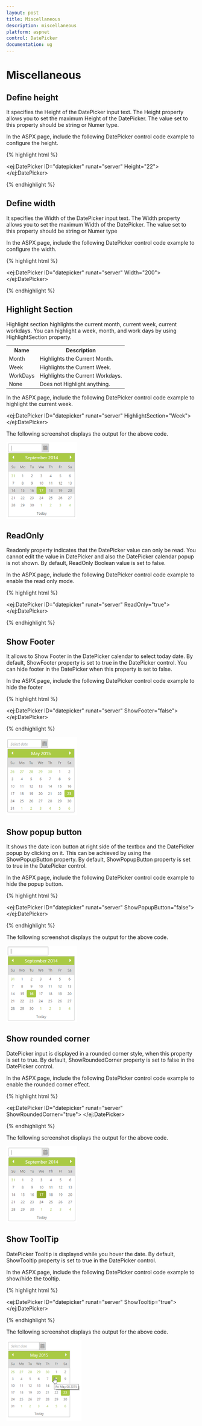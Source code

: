 ```yaml
---
layout: post
title: Miscellaneous
description: miscellaneous
platform: aspnet
control: DatePicker
documentation: ug
---
```


# Miscellaneous

## Define height

It specifies the Height of the DatePicker input text. The Height property allows you to set the maximum Height of the DatePicker. The value set to this property should be string or Numer type.

In the ASPX page, include the following DatePicker control code example to configure the height.



{% highlight html %}

  <ej:DatePicker ID="datepicker" runat="server" Height="22"></ej:DatePicker>



{% endhighlight %}

## Define width

It specifies the Width of the DatePicker input text. The Width property allows you to set the maximum Width of the DatePicker. The value set to this property should be string or Numer type

In the ASPX page, include the following DatePicker control code example to configure the width.



{% highlight html %}



<ej:DatePicker ID="datepicker" runat="server"  Width="200"></ej:DatePicker>





{% endhighlight %}

## Highlight Section

Highlight section highlights the current month, current week, current workdays. You can highlight a week, month, and work days by using HighlightSection property.

<table>
<tr>
<th>
Name </th><th>
Description</th></tr>
<tr>
<td>
Month</td><td>
Highlights the Current Month.</td></tr>
<tr>
<td>
Week</td><td>
Highlights the Current Week.</td></tr>
<tr>
<td>
WorkDays</td><td>
Highlights the Current Workdays.</td></tr>
<tr>
<td>
None</td><td>
Does not Highlight anything.</td></tr>
</table>


In the ASPX page, include the following DatePicker control code example to highlight the current week.



<ej:DatePicker ID="datepicker" runat="server" HighlightSection="Week"></ej:DatePicker>





The following screenshot displays the output for the above code.   

![](Miscellaneous_images/Miscellaneous_img1.png) 





## ReadOnly

Readonly property indicates that the DatePicker value can only be read. You cannot edit the value in DatePicker and also the DatePicker calendar popup is not shown. By default, ReadOnly Boolean value is set to false.

In the ASPX page, include the following DatePicker control code example to enable the read only mode.



{% highlight html %}



<ej:DatePicker ID="datepicker" runat="server" ReadOnly="true"></ej:DatePicker>



{% endhighlight %}

## Show Footer

It allows to Show Footer in the DatePicker calendar to select today date. By default, ShowFooter property is set to true in the DatePicker control. You can hide footer in the DatePicker when this property is set to false.

In the ASPX page, include the following DatePicker control code example to hide the footer



{% highlight html %}



   <ej:DatePicker ID="datepicker" runat="server" ShowFooter="false"></ej:DatePicker>





{% endhighlight %}



![](Miscellaneous_images/Miscellaneous_img2.png) 



## Show popup button

It shows the date icon button at right side of the textbox and the DatePicker popup by clicking on it. This can be achieved by using the ShowPopupButton property. By default, ShowPopupButton property is set to true in the DatePicker control. 

In the ASPX page, include the following DatePicker control code example to hide the popup button.



{% highlight html %}

   <ej:DatePicker ID="datepicker" runat="server" ShowPopupButton="false"> </ej:DatePicker>



{% endhighlight %}



The following screenshot displays the output for the above code.



![](Miscellaneous_images/Miscellaneous_img3.png)



## Show rounded corner

DatePicker input is displayed in a rounded corner style, when this property is set to true. By default, ShowRoundedCorner property is set to false in the DatePicker control.

In the ASPX page, include the following DatePicker control code example to enable the rounded corner effect.



{% highlight html %}

<ej:DatePicker ID="datepicker" runat="server" ShowRoundedCorner="true"> </ej:DatePicker>



{% endhighlight %}



The following screenshot displays the output for the above code.

 ![](Miscellaneous_images/Miscellaneous_img4.png)



## Show ToolTip

DatePicker Tooltip is displayed while you hover the date. By default, ShowTooltip property is set to true in the DatePicker control.

In the ASPX page, include the following DatePicker control code example to show/hide the tooltip.

{% highlight html %}



<ej:DatePicker ID="datepicker" runat="server" ShowTooltip="true"></ej:DatePicker>





{% endhighlight %}

The following screenshot displays the output for the above code.



![](Miscellaneous_images/Miscellaneous_img5.png)



